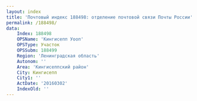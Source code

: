 ```yaml
---
layout: index
title: 'Почтовый индекс 188498: отделение почтовой связи Почты России'
permalink: /188498/
data:
    Index: 188498
    OPSName: 'Кингисепп Уооп'
    OPSType: Участок
    OPSSubm: 188499
    Region: 'Ленинградская область'
    Autonom: ''
    Area: 'Кингисеппский район'
    City: Кингисепп
    City1: ''
    ActDate: '20160302'
    IndexOld: ''
---
```

